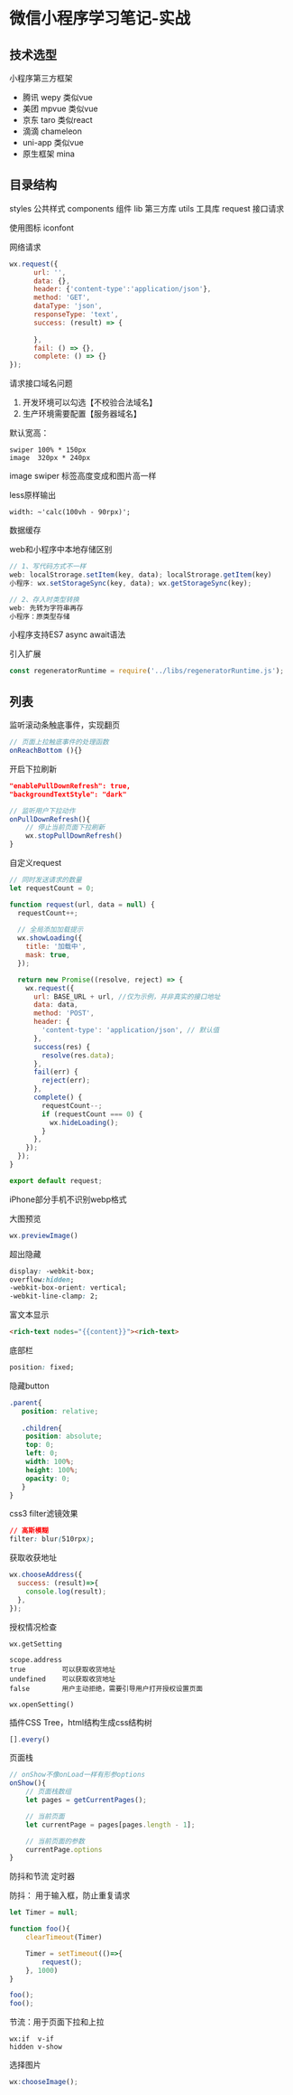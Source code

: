 
# 微信小程序学习笔记-实战

## 技术选型

小程序第三方框架

- 腾讯 wepy 类似vue
- 美团 mpvue 类似vue
- 京东 taro 类似react
- 滴滴 chameleon
- uni-app 类似vue
- 原生框架 mina

## 目录结构

styles 公共样式
components 组件
lib 第三方库
utils 工具库
request 接口请求

使用图标 iconfont 

网络请求
```js
wx.request({
      url: '',
      data: {},
      header: {'content-type':'application/json'},
      method: 'GET',
      dataType: 'json',
      responseType: 'text',
      success: (result) => {
        
      },
      fail: () => {},
      complete: () => {}
});
```

请求接口域名问题

1. 开发环境可以勾选【不校验合法域名】
2. 生产环境需要配置【服务器域名】

默认宽高：
```
swiper 100% * 150px
image  320px * 240px
```
image 
swiper 标签高度变成和图片高一样


less原样输出
```less
width: ~'calc(100vh - 90rpx)';
```

数据缓存

web和小程序中本地存储区别
```js
// 1、写代码方式不一样
web: localStrorage.setItem(key, data); localStrorage.getItem(key)
小程序: wx.setStorageSync(key, data); wx.getStorageSync(key);

// 2、存入时类型转换
web: 先转为字符串再存
小程序：原类型存储
```

小程序支持ES7 async await语法

引入扩展
```js
const regeneratorRuntime = require('../libs/regeneratorRuntime.js');
```

## 列表

监听滚动条触底事件，实现翻页
```js
// 页面上拉触底事件的处理函数
onReachBottom (){}
```

开启下拉刷新

```json
"enablePullDownRefresh": true,
"backgroundTextStyle": "dark"
```

```js
// 监听用户下拉动作
onPullDownRefresh(){    
    // 停止当前页面下拉刷新
    wx.stopPullDownRefresh()
}
```

自定义request

```js
// 同时发送请求的数量
let requestCount = 0;

function request(url, data = null) {
  requestCount++;
  
  // 全局添加加载提示
  wx.showLoading({
    title: '加载中',
    mask: true,
  });

  return new Promise((resolve, reject) => {
    wx.request({
      url: BASE_URL + url, //仅为示例，并非真实的接口地址
      data: data,
      method: 'POST',
      header: {
        'content-type': 'application/json', // 默认值
      },
      success(res) {
        resolve(res.data);
      },
      fail(err) {
        reject(err);
      },
      complete() {
        requestCount--;
        if (requestCount === 0) {
          wx.hideLoading();
        }
      },
    });
  });
}

export default request;

```

iPhone部分手机不识别webp格式

大图预览
```js
wx.previewImage()
```

超出隐藏
```css
display: -webkit-box;
overflow:hidden;
-webkit-box-orient: vertical;
-webkit-line-clamp: 2;
```

富文本显示
```html
<rich-text nodes="{{content}}"><rich-text>
```

底部栏
```css
position: fixed;
```

隐藏button
```css
.parent{
   position: relative;
   
   .children{
    position: absolute; 
    top: 0;
    left: 0;
    width: 100%;
    height: 100%;
    opacity: 0;
   }
}
```

css3 filter滤镜效果
```css
// 高斯模糊
filter: blur(510rpx);
```

获取收获地址
```js
wx.chooseAddress({
  success: (result)=>{
    console.log(result);
  },
});
```

授权情况检查

```
wx.getSetting

scope.address
true         可以获取收货地址
undefined    可以获取收货地址
false        用户主动拒绝，需要引导用户打开授权设置页面

wx.openSetting()
```

插件CSS Tree，html结构生成css结构树


```js
[].every()
```

页面栈
```js
// onShow不像onLoad一样有形参options
onShow(){
    // 页面栈数组
    let pages = getCurrentPages();

    // 当前页面
    let currentPage = pages[pages.length - 1];

    // 当前页面的参数
    currentPage.options
}
```

防抖和节流 定时器

防抖： 用于输入框，防止重复请求

```js
let Timer = null;

function foo(){
    clearTimeout(Timer)

    Timer = setTimeout(()=>{
        request();
    }, 1000)
}

foo();
foo();
```

节流：用于页面下拉和上拉

```
wx:if  v-if
hidden v-show
```

选择图片
```js
wx:chooseImage();
```

